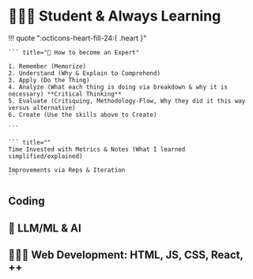 # 🧑🏽‍🎓 Student & Always Learning

!!! quote ":octicons-heart-fill-24:{ .heart }"
    
    ``` title="📖 How to become an Expert"

    1. Remember (Memorize)
    2. Understand (Why & Explain to Comprehend)
    3. Apply (Do the Thing)
    4. Analyze (What each thing is doing via breakdown & why it is necessary) **Critical Thinking**
    5. Evaluate (Critiquing, Methodology-Flow, Why they did it this way versus alternative)
    6. Create (Use the skills above to Create)

    ``` 

    ``` title=""
    Time Invested with Metrics & Notes (What I learned simplified/explained)

    Improvements via Reps & Iteration
    ```

## Coding

## 🤖 LLM/ML & AI

## 🧑🏾‍💻 Web Development: HTML, JS, CSS, React, ++